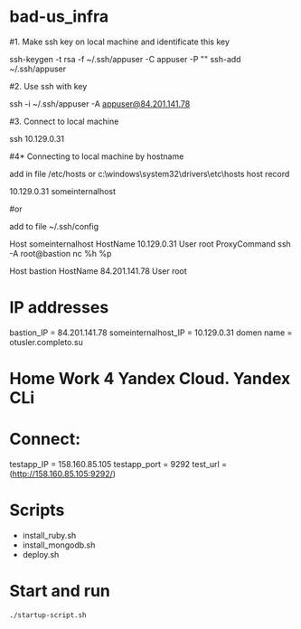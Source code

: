 # bad-us_infra

#1. Make ssh key on local machine and identificate this key

ssh-keygen -t rsa -f ~/.ssh/appuser -C appuser -P ""
ssh-add ~/.ssh/appuser

#2. Use ssh with key

ssh -i ~/.ssh/appuser -A appuser@84.201.141.78

#3. Connect to local machine

ssh 10.129.0.31

#4* Connecting to local machine by hostname

add in file /etc/hosts or c:\windows\system32\drivers\etc\hosts host record 

10.129.0.31 someinternalhost

#or

add to file ~/.ssh/config

Host someinternalhost
HostName 10.129.0.31
User root
ProxyCommand ssh -A root@bastion nc %h %p

Host bastion
HostName 84.201.141.78
User root

# IP addresses

bastion_IP = 84.201.141.78
someinternalhost_IP = 10.129.0.31
domen name = otusler.completo.su

# Home Work 4 Yandex Cloud. Yandex CLi


# Connect:

testapp_IP = 158.160.85.105
testapp_port = 9292
test_url = (http://158.160.85.105:9292/)

# Scripts

- install_ruby.sh
- install_mongodb.sh
- deploy.sh

# Start and run

    ./startup-script.sh
